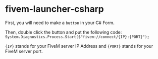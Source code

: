 # fivem-launcher-csharp

First, you will need to make a `button` in your C# Form.

Then, double click the button and put the following code: `System.Diagnostics.Process.Start($"fivem://connect/{IP}:{PORT}");`

`{IP}` stands for your FiveM server IP Address and `{PORT}` stands for your FiveM server port.
